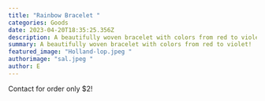 ```yaml
---
title: "Rainbow Bracelet "
categories: Goods
date: 2023-04-20T18:35:25.356Z
description: A beautifully woven bracelet with colors from red to violet!
summary: A beautifully woven bracelet with colors from red to violet!
featured_image: "Holland-lop.jpeg "
authorimage: "sal.jpeg "
author: E
---
```

Contact for order only $2!